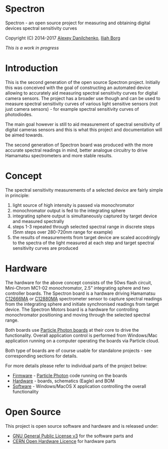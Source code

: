 # Spectron

Spectron - an open source project for measuring and obtaining digital devices spectral sensitivity curves

Copyright (C) 2014-2017 [Alexey Danilchenko](mailto:alexey.danilchenko@gmail.com), [Iliah Borg](mailto:iliah.i.borg@gmail.com)

*This is a work in progress*

# Introduction

This is the second generation of the open source Spectron project.  Initially this was conceived with the goal of constructing an automated device allowing to accurately aid measuring spectral sensitivity curves for digital camera sensors. The project has a broader use though and can be used to measure spectral sensitivity curves of various light sensitive sensors (not just camera sensors) - for example spectral sensitivity curves of photodiodes.

The main goal however is still to aid measurement of spectral sensitivity of digital cameras sensors and this is what this project and documentation will be aimed towards.

The second generation of Spectron board was produced with the more accurate spectral readings in mind, better analogue circuitry to drive Hamamatsu spectrometers and more stable results.

# Concept

The spectral sensitivity measurements of a selected device are fairly simple in principle:

1. light source of high intensity is passed via monochromator
2. monochromator output is fed to the integrating sphere 
3. integrating sphere output is simultaneously captured by target device and measured spectrally
4. steps 1-3 repeated through selected spectral range in discrete steps (5nm steps over 280-720nm range for example)
5. the results of measurements from target device are scaled accodringly to the spectra of the light measured at each step and target spectral sensitivity curves are produced

# Hardware

The hardware for the above concept consists of the 50ws flash circuit, Mini-Chrom MC1-02 monochromator, 2.5" integrating sphere and two controller boards. The Spectron board is a hardware driving Hamamatsu [C12666MA](http://www.hamamatsu.com/jp/en/C12666MA.html) or [C12880MA](http://www.hamamatsu.com/jp/en/C12880MA.html) spectrometer sensor to capture spectral readings from the integrating sphere and initiate synchronised readings from target device. The Spectron Motors board is a hardware for controlling monochromator positioning and moving through the selected spectral range.

Both boards use [Particle Photon boards](https://www.particle.io/products/hardware/photon-wifi-dev-kit) at their core to drive the functionality. Overall application control is performed from Windows/Mac application running on a computer operating the boards via Particle cloud.

Both type of boards are of course usable for standalone projects - see corresponding sections for details.

For more details please refer to individual parts of the project below:

* [Firmware](firmware) - [Particle Photon](https://www.particle.io/products/hardware/photon-wifi-dev-kit) code running on the boards
* [Hardware](hardware) - boards, schematics (Eagle) and BOM 
* [Software](software) - Windows/MacOS X application controlling the overall functionality

# Open Source

This project is open source software and hardware and is released under:

* [GNU General Public License v3](https://www.gnu.org/licenses/gpl-3.0.en.html) for the software parts and 
* [CERN Open Hardware Licence]( http://www.ohwr.org/attachments/735/CERNOHLv1_1.txt) for hardware parts